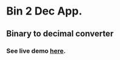 # Bin 2 Dec App.
## Binary to decimal converter

### See live demo [here](https://carrillof.github.io/Bin2Dec-App/).




